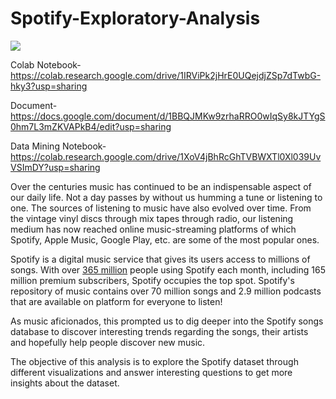 # Spotify-Exploratory-Analysis

<img src="https://miro.medium.com/max/1400/1*-ggtLghCsJXwJht2h4aMpg.png" />

<br/>

Colab Notebook- https://colab.research.google.com/drive/1IRViPk2jHrE0UQejdjZSp7dTwbG-hky3?usp=sharing

Document- https://docs.google.com/document/d/1BBQJMKw9zrhaRRO0wIqSy8kJTYgS0hm7L3mZKVAPkB4/edit?usp=sharing

Data Mining Notebook- https://colab.research.google.com/drive/1XoV4jBhRcGhTVBWXTl0Xl039UvVSImDY?usp=sharing

Over the centuries music has continued to be an indispensable aspect of our daily life. Not a day passes by without us humming a tune or listening to one. The sources of listening to music have also evolved over time. From the vintage vinyl discs through mix tapes through radio, our listening medium has now reached online music-streaming platforms of which Spotify, Apple Music, Google Play, etc. are some of the most popular ones.

Spotify is a digital music service that gives its users access to millions of songs. With over [365 million](https://www.businessofapps.com/data/spotify-statistics/) people using Spotify each month, including 165 million premium subscribers, Spotify occupies the top spot.
Spotify's repository of music contains over 70 million songs and 2.9 million podcasts that are available on platform for everyone to listen!

As music aficionados, this prompted us to dig deeper into the Spotify songs database to discover interesting trends regarding the songs, their artists and hopefully help people discover new music.

The objective of this analysis is to explore the Spotify dataset through different visualizations and answer interesting questions to get more insights about the dataset.
